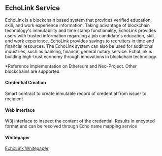 ## EchoLink Service

EchoLink is a blockchain based system that provides verified education, skill, and work experience information. Taking advantage of blockchain technology's immutability and time stamp functionality, EchoLink provides users with trusted information regarding a job candidate's education, skill, and work experience. EchoLink provides savings to recruiters in time and financial resources. The EchoLink system can also be used for additional industries, such as banking, finance, general notary service. EchoLink is building high-trust economy through innovations in blockchain technology.

*Reference implementation on Ethereum and Neo-Project. Other blockchains are supported. 

#### Credential Creation
Smart contract to create inmutable record of credential from issuer to recipient

#### Web Interface
W3j interface to inspect the content of the credential. Results in encypted format and can be resolved through Echo name mapping service

#### Whitepaper

<a href="https://github.com/EchoLinkTech/Echo/blob/master/EchoLink_github.pdf">EchoLink Whitepaper</a>


